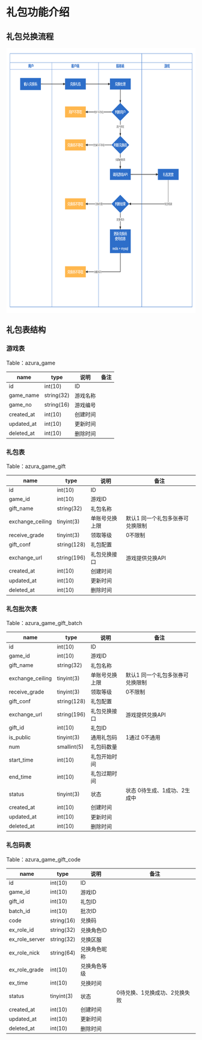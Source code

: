 <style>
    table{
        margin: initial;
    }
</style>

# 礼包功能介绍


## 礼包兑换流程
 <img src="../../images/gift/exchange-process.jpg" width = "773" height = "704" alt="Android_1" align=center />


## 礼包表结构

### 游戏表
Table：azura_game

| name       | type        | 说明   | 备注     |
|------------|-------------|------|--------|
| id         | int(10)     | ID   |  |
| game_name  | string(32)  | 游戏名称 |  |
| game_no    | string(16)  | 游戏编号 |  |
| created_at | int(10)     | 创建时间 |  |
| updated_at | int(10)     | 更新时间 |  |
| deleted_at | int(10)     | 删除时间 |  |

### 礼包表
Table：azura_game_gift

| name             | type        | 说明 | 备注                |
|------------------|-------------|----|-------------------|
| id               | int(10)     | ID |                   |
| game_id          | int(10)     | 游戏ID |                   |
| gift_name        | string(32)  | 礼包名称 |                   |
| exchange_ceiling | tinyint(3)  | 单账号兑换上限  | 默认1 同一个礼包多张券可兑换限制 |
| receive_grade    | tinyint(3)  | 领取等级  | 0不限制              |
| gift_conf        | string(128) | 礼包配置  |                   |
| exchange_url     | string(196) | 礼包兑换接口  | 游戏提供兑换API         |
| created_at       | int(10)     | 创建时间 |                   |
| updated_at       | int(10)     | 更新时间 |                   |
| deleted_at       | int(10)     | 删除时间 |                   |

### 礼包批次表
Table：azura_game_gift_batch

| name       | type        | 说明              | 备注            |
|------------|-------------|-----------------|---------------|
| id         | int(10)     | ID              |               |
| game_id          | int(10)     | 游戏ID |                   |
| gift_name        | string(32)  | 礼包名称 |                   |
| exchange_ceiling | tinyint(3)  | 单账号兑换上限  | 默认1 同一个礼包多张券可兑换限制 |
| receive_grade    | tinyint(3)  | 领取等级  | 0不限制              |
| gift_conf        | string(128) | 礼包配置  |                   |
| exchange_url     | string(196) | 礼包兑换接口  | 游戏提供兑换API         |
| gift_id    | int(10)     | 礼包ID            |               |
| is_public  | tinyint(3)  | 通用礼包码  | 1通过 0不通用      |
| num        | smallint(5) | 礼包码数量           |               |
| start_time | int(10)     | 礼包开始时间          |               |
| end_time   | int(10)     | 礼包过期时间          |               |
| status     | tinyint(3)  | 状态 |状态 0待生成、1成功、2生成中 |
| created_at | int(10)     | 创建时间            |               |
| updated_at | int(10)     | 更新时间            |               |
| deleted_at | int(10)     | 删除时间            |               |

### 礼包码表
Table：azura_game_gift_code

| name      | type       | 说明   | 备注                |
|-----------|------------|------|-------------------|
| id        | int(10)    | ID   |                   |
| game_id   | int(10)    | 游戏ID |                   |
| gift_id   | int(10)    | 礼包ID |                   |
| batch_id  | int(10)    | 批次ID |                   |
| code      | string(16) | 兑换码  |                   |
| ex_role_id | string(32) | 兑换角色ID |                   |
| ex_role_server | string(32) | 兑换区服   |                   |
| ex_role_nick | string(64) | 兑换角色昵称 |                   |
| ex_role_grade | int(10)    | 兑换角色等级 |                   |
| ex_time   | int(10)    | 兑换时间 |                   |
| status    | tinyint(3) | 状态   | 0待兑换、1兑换成功、2兑换失败  |
| created_at | int(10)    | 创建时间 |                   |
| updated_at | int(10)    | 更新时间 |                   |
| deleted_at | int(10)    | 删除时间 |                   |
